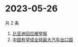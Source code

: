 # 2023-05-26

共 2 条

<!-- BEGIN ZHIHUSEARCH -->
<!-- 最后更新时间 Fri May 26 2023 02:08:03 GMT+0800 (China Standard Time) -->
1. [比亚迪回应被举报](https://www.zhihu.com/search?q=比亚迪回应被举报)
1. [中国有望成全球最大汽车出口国](https://www.zhihu.com/search?q=中国有望成全球最大汽车出口国)
<!-- END ZHIHUSEARCH -->
